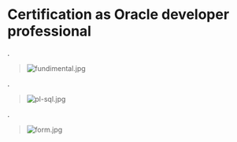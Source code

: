 

# Certification as Oracle developer professional

.

> ![fundimental.jpg](https://udacity-reviews-uploads.s3.us-west-2.amazonaws.com/_attachments/399095/1626345824/fundimental.jpg)


.

> ![pl-sql.jpg](https://udacity-reviews-uploads.s3.us-west-2.amazonaws.com/_attachments/399095/1626345838/pl-sql.jpg)


.


> ![form.jpg](https://udacity-reviews-uploads.s3.us-west-2.amazonaws.com/_attachments/399095/1626345843/form.jpg)
